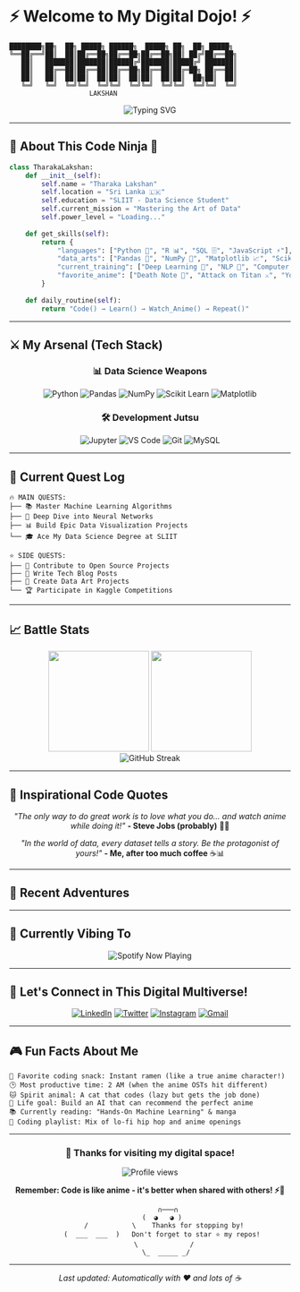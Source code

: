 # ⚡ Welcome to My Digital Dojo! ⚡

```
████████╗██╗  ██╗ █████╗ ██████╗  █████╗ ██╗  ██╗ █████╗ 
╚══██╔══╝██║  ██║██╔══██╗██╔══██╗██╔══██╗██║ ██╔╝██╔══██╗
   ██║   ███████║███████║██████╔╝███████║█████╔╝ ███████║
   ██║   ██╔══██║██╔══██║██╔══██╗██╔══██║██╔═██╗ ██╔══██║
   ██║   ██║  ██║██║  ██║██║  ██║██║  ██║██║  ██╗██║  ██║
   ╚═╝   ╚═╝  ╚═╝╚═╝  ╚═╝╚═╝  ╚═╝╚═╝  ╚═╝╚═╝  ╚═╝╚═╝  ╚═╝
                    LAKSHAN
```

<div align="center">
  <img src="https://readme-typing-svg.herokuapp.com?font=Orbitron&size=30&duration=3000&pause=1000&color=FF6B6B&center=true&vCenter=true&width=600&lines=Data+Science+Student+%F0%9F%8E%93;SLIIT+Warrior+%E2%9A%94%EF%B8%8F;Python+%26+ML+Enthusiast+%F0%9F%90%8D;Code+%2B+Coffee+%2B+Anime+%3D+%E2%9D%A4%EF%B8%8F" alt="Typing SVG" />
</div>

---

## 🌸 About This Code Ninja 🥷

```python
class TharakaLakshan:
    def __init__(self):
        self.name = "Tharaka Lakshan"
        self.location = "Sri Lanka 🇱🇰"
        self.education = "SLIIT - Data Science Student"
        self.current_mission = "Mastering the Art of Data"
        self.power_level = "Loading..." 
        
    def get_skills(self):
        return {
            "languages": ["Python 🐍", "R 📊", "SQL 🗄️", "JavaScript ⚡"],
            "data_arts": ["Pandas 🐼", "NumPy 🔢", "Matplotlib 📈", "Scikit-learn 🤖"],
            "current_training": ["Deep Learning 🧠", "NLP 💬", "Computer Vision 👁️"],
            "favorite_anime": ["Death Note 📓", "Attack on Titan ⚔️", "Your Name ⭐"]
        }
    
    def daily_routine(self):
        return "Code() → Learn() → Watch_Anime() → Repeat()"
```

---

## ⚔️ My Arsenal (Tech Stack)

<div align="center">

### 📊 Data Science Weapons
![Python](https://img.shields.io/badge/Python-FFD43B?style=for-the-badge&logo=python&logoColor=blue)
![Pandas](https://img.shields.io/badge/Pandas-2C2D72?style=for-the-badge&logo=pandas&logoColor=white)
![NumPy](https://img.shields.io/badge/Numpy-777BB4?style=for-the-badge&logo=numpy&logoColor=white)
![Scikit Learn](https://img.shields.io/badge/scikit_learn-F7931E?style=for-the-badge&logo=scikit-learn&logoColor=white)
![Matplotlib](https://img.shields.io/badge/Matplotlib-%23ffffff.svg?style=for-the-badge&logo=Matplotlib&logoColor=black)

### 🛠️ Development Jutsu
![Jupyter](https://img.shields.io/badge/Jupyter-F37626.svg?&style=for-the-badge&logo=Jupyter&logoColor=white)
![VS Code](https://img.shields.io/badge/VSCode-0078D4?style=for-the-badge&logo=visual%20studio%20code&logoColor=white)
![Git](https://img.shields.io/badge/GIT-E44C30?style=for-the-badge&logo=git&logoColor=white)
![MySQL](https://img.shields.io/badge/MySQL-005C84?style=for-the-badge&logo=mysql&logoColor=white)

</div>

---

## 🎯 Current Quest Log

```
🔥 MAIN QUESTS:
├── 📚 Master Machine Learning Algorithms
├── 🧠 Deep Dive into Neural Networks  
├── 📊 Build Epic Data Visualization Projects
└── 🎓 Ace My Data Science Degree at SLIIT

⭐ SIDE QUESTS:
├── 🌟 Contribute to Open Source Projects
├── 📝 Write Tech Blog Posts
├── 🎨 Create Data Art Projects  
└── 🏆 Participate in Kaggle Competitions
```

---

## 📈 Battle Stats

<div align="center">
  <img height="180em" src="https://github-readme-stats.vercel.app/api?username=YOUR_USERNAME&show_icons=true&theme=radical&include_all_commits=true&count_private=true"/>
  <img height="180em" src="https://github-readme-stats.vercel.app/api/top-langs/?username=YOUR_USERNAME&layout=compact&langs_count=8&theme=radical"/>
</div>

<div align="center">
  <img src="https://github-readme-streak-stats.herokuapp.com/?user=YOUR_USERNAME&theme=radical" alt="GitHub Streak" />
</div>

---

## 🎌 Inspirational Code Quotes

<div align="center">
  
*"The only way to do great work is to love what you do... and watch anime while doing it!"* 
**- Steve Jobs (probably)** 🍎✨

*"In the world of data, every dataset tells a story. Be the protagonist of yours!"* 
**- Me, after too much coffee** ☕📊

</div>

---

## 🚀 Recent Adventures

<!--START_SECTION:activity-->
<!-- This section will be automatically updated with your recent GitHub activity -->
<!--END_SECTION:activity-->

---

## 🎵 Currently Vibing To

<div align="center">
  <img src="https://spotify-github-profile.vercel.app/api/spotify?background_color=0d1117&border_color=ffffff" alt="Spotify Now Playing" />
</div>

---

## 🌟 Let's Connect in This Digital Multiverse!

<div align="center">

[![LinkedIn](https://img.shields.io/badge/LinkedIn-0077B5?style=for-the-badge&logo=linkedin&logoColor=white)](https://linkedin.com/in/your-profile)
[![Twitter](https://img.shields.io/badge/Twitter-1DA1F2?style=for-the-badge&logo=twitter&logoColor=white)](https://twitter.com/your-handle)
[![Instagram](https://img.shields.io/badge/Instagram-E4405F?style=for-the-badge&logo=instagram&logoColor=white)](https://instagram.com/your-handle)
[![Gmail](https://img.shields.io/badge/Gmail-D14836?style=for-the-badge&logo=gmail&logoColor=white)](mailto:your.email@gmail.com)

</div>

---

## 🎮 Fun Facts About Me

```
🍜 Favorite coding snack: Instant ramen (like a true anime character!)
🕒 Most productive time: 2 AM (when the anime OSTs hit different)
🐱 Spirit animal: A cat that codes (lazy but gets the job done)
🎯 Life goal: Build an AI that can recommend the perfect anime
📚 Currently reading: "Hands-On Machine Learning" & manga
🎵 Coding playlist: Mix of lo-fi hip hop and anime openings
```

---

<div align="center">
  
### 💝 Thanks for visiting my digital space!
  
<img src="https://komarev.com/ghpvc/?username=YOUR_USERNAME&label=Profile%20views&color=0e75b6&style=flat" alt="Profile views" />

**Remember: Code is like anime - it's better when shared with others! ⚡🌸**

```
         ∩───∩
        (  ◕   ◕ )  
       /           \    Thanks for stopping by!
      (  ___  ___  )   Don't forget to star ⭐ my repos!
       \             /
        \_  _____ _/
```

</div>

---

<div align="center">
  <i>Last updated: Automatically with ❤️ and lots of ☕</i>
</div>